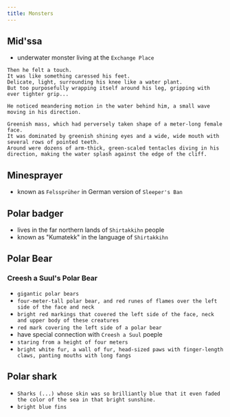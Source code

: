 ```yaml
---
title: Monsters
---
```


## Mid'ssa
- underwater monster living at the `Exchange Place`
```
Then he felt a touch.
It was like something caressed his feet. 
Delicate, light, surrounding his knee like a water plant.
But too purposefully wrapping itself around his leg, gripping with ever tighter grip... 
```
```
He noticed meandering motion in the water behind him, a small wave moving in his direction.
```
```
Greenish mass, which had perversely taken shape of a meter-long female face.
It was dominated by greenish shining eyes and a wide, wide mouth with several rows of pointed teeth.
Around were dozens of arm-thick, green-scaled tentacles diving in his direction, making the water splash against the edge of the cliff.
```

## Minesprayer
- known as `Felssprüher` in German version of `Sleeper's Ban`

## Polar badger
- lives in the far northern lands of `Shirtakkihn` people
- known as "Kumatekk" in the language of `Shirtakkihn`

## Polar Bear

### Creesh a Suul's Polar Bear
- `gigantic polar bears`
- `four-meter-tall polar bear, and red runes of flames over the left side of the face and neck`
- `bright red markings that covered the left side of the face, neck and upper body of these creatures`
- `red mark covering the left side of a polar bear`
- have special connection with `Creesh a Suul` poeple
- `staring from a height of four meters`
- `bright white fur, a wall of fur, head-sized paws with finger-length claws, panting mouths with long fangs`

## Polar shark
- `Sharks (...) whose skin was so brilliantly blue that it even faded the color of the sea in that bright sunshine.`
- `bright blue fins`
